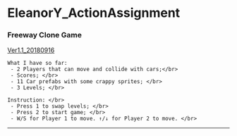 # EleanorY_ActionAssignment
### Freeway Clone Game
[Ver1.1_20180916](https://jiaxi-yang.itch.io/freeway-clone)

    What I have so far: 
     - 2 Players that can move and collide with cars;</br>
     - Scores; </br>
     - 11 Car prefabs with some crappy sprites; </br>
     - 3 Levels; </br>

    Instruction: </br>
     - Press 1 to swap levels; </br>
     - Press 2 to start game; </br>
     - W/S for Player 1 to move. ↑/↓ for Player 2 to move. </br>

---

